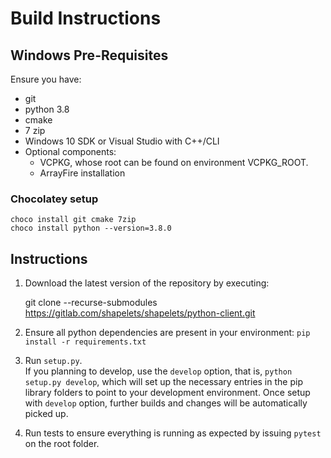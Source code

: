 # Build Instructions



## Windows Pre-Requisites
Ensure you have:

- git 
- python 3.8
- cmake
- 7 zip
- Windows 10 SDK or Visual Studio with C++/CLI
- Optional components:
    - VCPKG, whose root can be found on environment VCPKG_ROOT. 
    - ArrayFire installation

### Chocolatey setup 

    choco install git cmake 7zip
    choco install python --version=3.8.0


## Instructions
1. Download the latest version of the repository by executing:

    git clone --recurse-submodules https://gitlab.com/shapelets/shapelets/python-client.git

2. Ensure all python dependencies are present in your environment: ```pip install -r requirements.txt```

3. Run ```setup.py```.  
If you planning to develop, use the ```develop``` option, that is, ```python setup.py develop```, which will set up the necessary entries in the pip library folders to point to your development environment.  Once setup with ```develop``` option, further builds and changes will be automatically picked up.

4. Run tests to ensure everything is running as expected by issuing ```pytest``` on the root folder.





    
